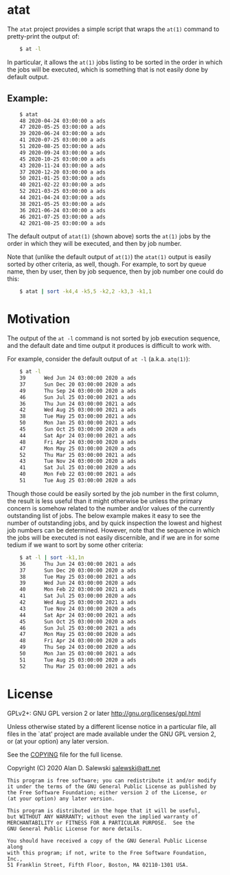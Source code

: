 # atat

The `atat` project provides a simple script that wraps the `at(1)` command to
pretty-print the output of:
```sh
    $ at -l
```

In particular, it allows the `at(1)` jobs listing to be sorted in the order in
which the jobs will be executed, which is something that is not easily done by
default output.

## Example:
```sh
    $ atat
    48 2020-04-24 03:00:00 a ads
    47 2020-05-25 03:00:00 a ads
    39 2020-06-24 03:00:00 a ads
    41 2020-07-25 03:00:00 a ads
    51 2020-08-25 03:00:00 a ads
    49 2020-09-24 03:00:00 a ads
    45 2020-10-25 03:00:00 a ads
    43 2020-11-24 03:00:00 a ads
    37 2020-12-20 03:00:00 a ads
    50 2021-01-25 03:00:00 a ads
    40 2021-02-22 03:00:00 a ads
    52 2021-03-25 03:00:00 a ads
    44 2021-04-24 03:00:00 a ads
    38 2021-05-25 03:00:00 a ads
    36 2021-06-24 03:00:00 a ads
    46 2021-07-25 03:00:00 a ads
    42 2021-08-25 03:00:00 a ads
```

The default output of `atat(1)` (shown above) sorts the `at(1)` jobs by the
order in which they will be executed, and then by job number.

Note that (unlike the default output of `at(1)`) the `atat(1)` output is
easily sorted by other criteria, as well, though. For example, to sort by
queue name, then by user, then by job sequence, then by job number one could
do this:
```sh
    $ atat | sort -k4,4 -k5,5 -k2,2 -k3,3 -k1,1
```

# Motivation

The output of the `at -l` command is not sorted by job execution sequence, and
the default date and time output it produces is difficult to work with.

For example, consider the default output of `at -l` (a.k.a. `atq(1)`):
```sh
    $ at -l
    39      Wed Jun 24 03:00:00 2020 a ads
    37      Sun Dec 20 03:00:00 2020 a ads
    49      Thu Sep 24 03:00:00 2020 a ads
    46      Sun Jul 25 03:00:00 2021 a ads
    36      Thu Jun 24 03:00:00 2021 a ads
    42      Wed Aug 25 03:00:00 2021 a ads
    38      Tue May 25 03:00:00 2021 a ads
    50      Mon Jan 25 03:00:00 2021 a ads
    45      Sun Oct 25 03:00:00 2020 a ads
    44      Sat Apr 24 03:00:00 2021 a ads
    48      Fri Apr 24 03:00:00 2020 a ads
    47      Mon May 25 03:00:00 2020 a ads
    52      Thu Mar 25 03:00:00 2021 a ads
    43      Tue Nov 24 03:00:00 2020 a ads
    41      Sat Jul 25 03:00:00 2020 a ads
    40      Mon Feb 22 03:00:00 2021 a ads
    51      Tue Aug 25 03:00:00 2020 a ads
```

Though those could be easily sorted by the job number in the first column, the
result is less useful than it might otherwise be unless the primary concern is
somehow related to the number and/or values of the currently outstanding list
of jobs. The below example makes it easy to see the number of outstanding
jobs, and by quick inspection the lowest and highest job numbers can be
determined. However, note that the sequence in which the jobs will be executed
is not easily discernible, and if we are in for some tedium if we want to sort
by some other criteria:
```sh
    $ at -l | sort -k1,1n
    36      Thu Jun 24 03:00:00 2021 a ads
    37      Sun Dec 20 03:00:00 2020 a ads
    38      Tue May 25 03:00:00 2021 a ads
    39      Wed Jun 24 03:00:00 2020 a ads
    40      Mon Feb 22 03:00:00 2021 a ads
    41      Sat Jul 25 03:00:00 2020 a ads
    42      Wed Aug 25 03:00:00 2021 a ads
    43      Tue Nov 24 03:00:00 2020 a ads
    44      Sat Apr 24 03:00:00 2021 a ads
    45      Sun Oct 25 03:00:00 2020 a ads
    46      Sun Jul 25 03:00:00 2021 a ads
    47      Mon May 25 03:00:00 2020 a ads
    48      Fri Apr 24 03:00:00 2020 a ads
    49      Thu Sep 24 03:00:00 2020 a ads
    50      Mon Jan 25 03:00:00 2021 a ads
    51      Tue Aug 25 03:00:00 2020 a ads
    52      Thu Mar 25 03:00:00 2021 a ads
```


# License

GPLv2+: GNU GPL version 2 or later <http://gnu.org/licenses/gpl.html>

Unless otherwise stated by a different license notice in a particular file,
all files in the `atat' project are made available under the GNU GPL version
2, or (at your option) any later version.

See the [COPYING] file for the full license.

Copyright (C) 2020 Alan D. Salewski <salewski@att.net>

    This program is free software; you can redistribute it and/or modify
    it under the terms of the GNU General Public License as published by
    the Free Software Foundation; either version 2 of the License, or
    (at your option) any later version.

    This program is distributed in the hope that it will be useful,
    but WITHOUT ANY WARRANTY; without even the implied warranty of
    MERCHANTABILITY or FITNESS FOR A PARTICULAR PURPOSE.  See the
    GNU General Public License for more details.

    You should have received a copy of the GNU General Public License along
    with this program; if not, write to the Free Software Foundation, Inc.,
    51 Franklin Street, Fifth Floor, Boston, MA 02110-1301 USA.


[BUGS]:         https://github.com/salewski/atat/blob/master/BUGS
[COPYING]:      https://github.com/salewski/atat/blob/master/COPYING
[HACKING]:      https://github.com/salewski/atat/blob/master/HACKING
[INSTALL]:      https://github.com/salewski/atat/blob/master/INSTALL
[NEWS]:         https://github.com/salewski/atat/blob/master/NEWS
